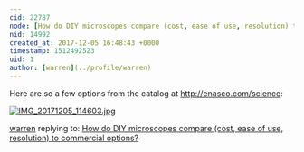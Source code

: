 ```yaml
---
cid: 22787
node: [How do DIY microscopes compare (cost, ease of use, resolution) to commercial options?](../notes/warren/10-02-2017/how-do-diy-microscopes-compare-cost-ease-of-use-resolution-to-commercial-options)
nid: 14992
created_at: 2017-12-05 16:48:43 +0000
timestamp: 1512492523
uid: 1
author: [warren](../profile/warren)
---
```


Here are so a few options from the catalog at http://enasco.com/science:


[![IMG_20171205_114603.jpg](https://publiclab.org/system/images/photos/000/022/794/large/IMG_20171205_114603.jpg)](https://publiclab.org/system/images/photos/000/022/794/original/IMG_20171205_114603.jpg)



[warren](../profile/warren) replying to: [How do DIY microscopes compare (cost, ease of use, resolution) to commercial options?](../notes/warren/10-02-2017/how-do-diy-microscopes-compare-cost-ease-of-use-resolution-to-commercial-options)

